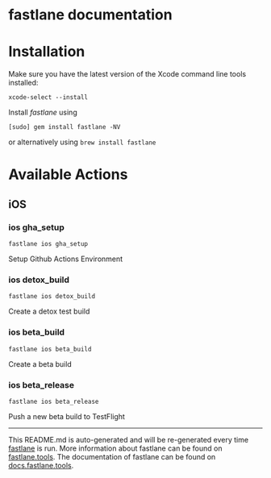 fastlane documentation
================
# Installation

Make sure you have the latest version of the Xcode command line tools installed:

```
xcode-select --install
```

Install _fastlane_ using
```
[sudo] gem install fastlane -NV
```
or alternatively using `brew install fastlane`

# Available Actions
## iOS
### ios gha_setup
```
fastlane ios gha_setup
```
Setup Github Actions Environment
### ios detox_build
```
fastlane ios detox_build
```
Create a detox test build
### ios beta_build
```
fastlane ios beta_build
```
Create a beta build
### ios beta_release
```
fastlane ios beta_release
```
Push a new beta build to TestFlight

----

This README.md is auto-generated and will be re-generated every time [fastlane](https://fastlane.tools) is run.
More information about fastlane can be found on [fastlane.tools](https://fastlane.tools).
The documentation of fastlane can be found on [docs.fastlane.tools](https://docs.fastlane.tools).
